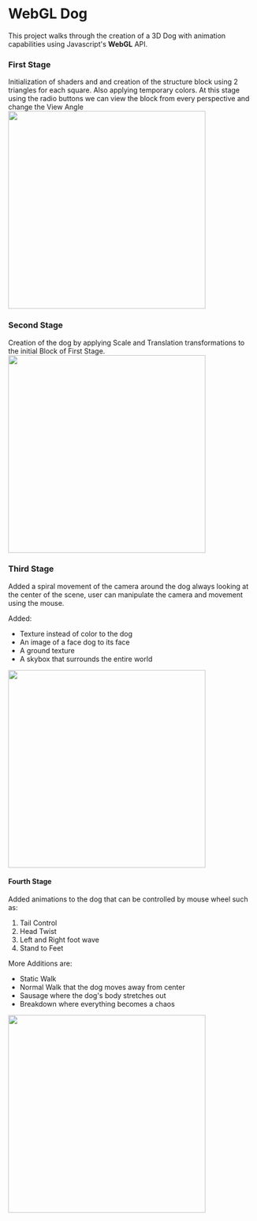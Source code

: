 # WebGL Dog
This project walks through the creation of a 3D Dog with animation capabilities using Javascript's **WebGL** API.

### First Stage
Initialization of shaders and and creation of the structure block using 2 triangles for each square. Also applying temporary colors.
At this stage using the radio buttons we can view the block from every perspective and change the View Angle
<img src=https://github.com/ConSpd/webgl-dog/assets/74179715/d5a616df-fd70-4504-8d9d-18ab51f03574 width=400px>

### Second Stage
Creation of the dog by applying Scale and Translation transformations to the initial Block of First Stage. 
<img src=https://github.com/ConSpd/webgl-dog/assets/74179715/42eda0b5-3163-4992-a10c-8de0221120c1 width=400px>

### Third Stage
Added a spiral movement of the camera around the dog always looking at the center of the scene, user can manipulate the camera and movement using the mouse.

Added:
- Texture instead of color to the dog
- An image of a face dog to its face
- A ground texture
- A skybox that surrounds the entire world
<img src=https://github.com/ConSpd/webgl-dog/assets/74179715/a9b725cb-c6f2-4373-be96-762a2eb4a1af width=400px>

#### Fourth Stage
Added animations to the dog that can be controlled by mouse wheel such as:
1. Tail Control 
2. Head Twist
3. Left and Right foot wave
4. Stand to Feet

More Additions are:
- Static Walk
- Normal Walk that the dog moves away from center
- Sausage where the dog's body stretches out
- Breakdown where everything becomes a chaos
<img src=https://github.com/ConSpd/webgl-dog/assets/74179715/51e82d1b-acbc-4089-9666-e7e5e01517ec width=400px>

